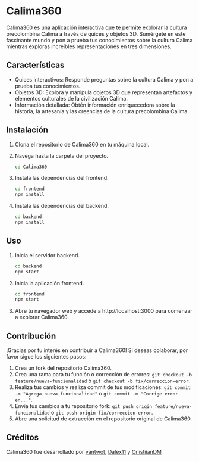 # Calima360

Calima360 es una aplicación interactiva que te permite explorar la cultura precolombina Calima a través de quices y objetos 3D. Sumérgete en este fascinante mundo y pon a prueba tus conocimientos sobre la cultura Calima mientras exploras increíbles representaciones en tres dimensiones.

## Características

- Quices interactivos: Responde preguntas sobre la cultura Calima y pon a prueba tus conocimientos.
- Objetos 3D: Explora y manipula objetos 3D que representan artefactos y elementos culturales de la civilización Calima.
- Información detallada: Obtén información enriquecedora sobre la historia, la artesanía y las creencias de la cultura precolombina Calima.

## Instalación

1. Clona el repositorio de Calima360 en tu máquina local.
2. Navega hasta la carpeta del proyecto.

   ```bash
   cd Calima360
3. Instala las dependencias del frontend.

     ```bash
   cd frontend
   npm install
4. Instala las dependencias del backend.
     ```bash
   cd backend
   npm install

## Uso
1. Inicia el servidor backend.
    ```bash
   cd backend
   npm start

2. Inicia la aplicación frontend.
    ```bash
   cd frontend
   npm start

3. Abre tu navegador web y accede a http://localhost:3000 para comenzar a explorar Calima360.

## Contribución

¡Gracias por tu interés en contribuir a Calima360! Si deseas colaborar, por favor sigue los siguientes pasos:

1. Crea un fork del repositorio Calima360.
2. Crea una rama para tu función o corrección de errores: `git checkout -b feature/nueva-funcionalidad` o `git checkout -b fix/correccion-error`.
3. Realiza tus cambios y realiza commit de tus modificaciones: `git commit -m "Agrega nueva funcionalidad"` o `git commit -m "Corrige error en..."`.
4. Envía tus cambios a tu repositorio fork: `git push origin feature/nueva-funcionalidad` o `git push origin fix/correccion-error`.
5. Abre una solicitud de extracción en el repositorio original de Calima360.

## Créditos

Calima360 fue desarrollado por [vantwot](https://github.com/vantwot), [Dalex11](https://github.com/Dalex11) y [CriistiianDM](https://github.com/CriistiianDM)
